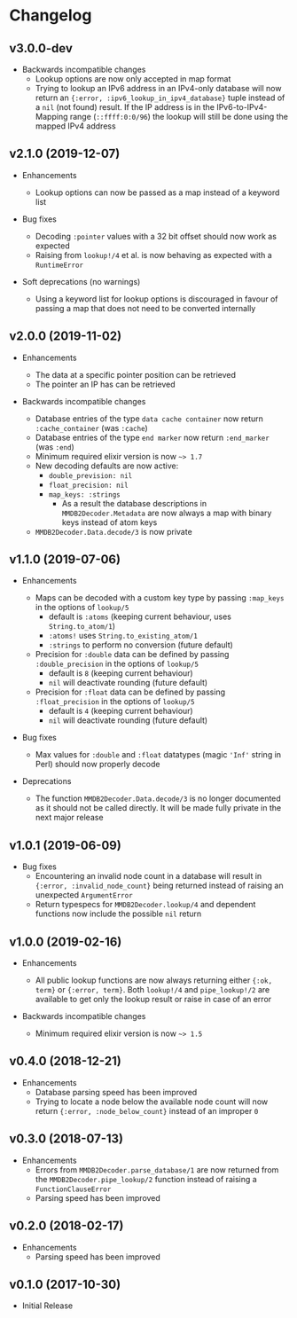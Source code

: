 # Changelog

## v3.0.0-dev

- Backwards incompatible changes
    - Lookup options are now only accepted in map format
    - Trying to lookup an IPv6 address in an IPv4-only database will now return an `{:error, :ipv6_lookup_in_ipv4_database}` tuple instead of a `nil` (not found) result. If the IP address is in the IPv6-to-IPv4-Mapping range (`::ffff:0:0/96`) the lookup will still be done using the mapped IPv4 address

## v2.1.0 (2019-12-07)

- Enhancements
    - Lookup options can now be passed as a map instead of a keyword list

- Bug fixes
    - Decoding `:pointer` values with a 32 bit offset should now work as expected
    - Raising from `lookup!/4` et al. is now behaving as expected with a `RuntimeError`

- Soft deprecations (no warnings)
    - Using a keyword list for lookup options is discouraged in favour of passing a map that does not need to be converted internally

## v2.0.0 (2019-11-02)

- Enhancements
    - The data at a specific pointer position can be retrieved
    - The pointer an IP has can be retrieved

- Backwards incompatible changes
    - Database entries of the type `data cache container` now return `:cache_container` (was `:cache`)
    - Database entries of the type `end marker` now return `:end_marker` (was `:end`)
    - Minimum required elixir version is now `~> 1.7`
    - New decoding defaults are now active:
        - `double_prevision: nil`
        - `float_precision: nil`
        - `map_keys: :strings`
            - As a result the database descriptions in `MMDB2Decoder.Metadata` are now always a map with binary keys instead of atom keys
    - `MMDB2Decoder.Data.decode/3` is now private

## v1.1.0 (2019-07-06)

- Enhancements
    - Maps can be decoded with a custom key type by passing `:map_keys` in the options of `lookup/5`
        - default is `:atoms` (keeping current behaviour, uses `String.to_atom/1`)
        - `:atoms!` uses `String.to_existing_atom/1`
        - `:strings` to perform no conversion (future default)
    - Precision for `:double` data can be defined by passing `:double_precision` in the options of `lookup/5`
        - default is `8` (keeping current behaviour)
        - `nil` will deactivate rounding (future default)
    - Precision for `:float` data can be defined by passing `:float_precision` in the options of `lookup/5`
        - default is `4` (keeping current behaviour)
        - `nil` will deactivate rounding (future default)

- Bug fixes
    - Max values for `:double` and `:float` datatypes (magic `'Inf'` string in Perl) should now properly decode

- Deprecations
    - The function `MMDB2Decoder.Data.decode/3` is no longer documented as it should not be called directly. It will be made fully private in the next major release

## v1.0.1 (2019-06-09)

- Bug fixes
    - Encountering an invalid node count in a database will result in `{:error, :invalid_node_count}` being returned instead of raising an unexpected `ArgumentError`
    - Return typespecs for `MMDB2Decoder.lookup/4` and dependent functions now include the possible `nil` return

## v1.0.0 (2019-02-16)

- Enhancements
    - All public lookup functions are now always returning either `{:ok, term}` or `{:error, term}`. Both `lookup!/4` and `pipe_lookup!/2` are available to get only the lookup result or raise in case of an error

- Backwards incompatible changes
    - Minimum required elixir version is now `~> 1.5`

## v0.4.0 (2018-12-21)

- Enhancements
    - Database parsing speed has been improved
    - Trying to locate a node below the available node count will now return `{:error, :node_below_count}` instead of an improper `0`

## v0.3.0 (2018-07-13)

- Enhancements
    - Errors from `MMDB2Decoder.parse_database/1` are now returned from the `MMDB2Decoder.pipe_lookup/2` function instead of raising a `FunctionClauseError`
    - Parsing speed has been improved

## v0.2.0 (2018-02-17)

- Enhancements
    - Parsing speed has been improved

## v0.1.0 (2017-10-30)

- Initial Release
